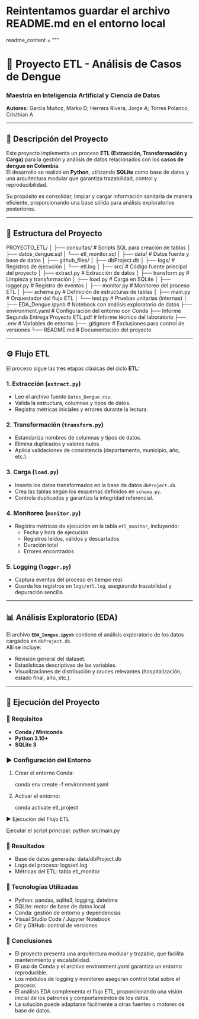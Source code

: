 # Reintentamos guardar el archivo README.md en el entorno local
readme_content = """
# 🧠 Proyecto ETL - Análisis de Casos de Dengue

### Maestría en Inteligencia Artificial y Ciencia de Datos  
**Autores:** García Muñoz, Marko D; Herrera Rivera, Jorge A; Torres Polanco, Cristhian A  

---

## 📌 Descripción del Proyecto
Este proyecto implementa un proceso **ETL (Extracción, Transformación y Carga)** para la gestión y análisis de datos relacionados con los **casos de dengue en Colombia**.  
El desarrollo se realizó en **Python**, utilizando **SQLite** como base de datos y una arquitectura modular que garantiza trazabilidad, control y reproducibilidad.  

Su propósito es consolidar, limpiar y cargar información sanitaria de manera eficiente, proporcionando una base sólida para análisis exploratorios posteriores.

---

## 🧱 Estructura del Proyecto

PROYECTO_ETL/
│
├── consultas/ # Scripts SQL para creación de tablas
│ ├── datos_dengue.sql
│ └── etl_monitor.sql
│
├── data/ # Datos fuente y base de datos
│ ├── github_files/
│ ├── dbProject.db
│
├── logs/ # Registros de ejecución
│ └── etl.log
│
├── src/ # Código fuente principal del proyecto
│ ├── extract.py # Extracción de datos
│ ├── transform.py # Limpieza y transformación
│ ├── load.py # Carga en SQLite
│ ├── logger.py # Registro de eventos
│ ├── monitor.py # Monitoreo del proceso ETL
│ ├── schema.py # Definición de estructuras de tablas
│ ├── main.py # Orquestador del flujo ETL
│ └── test.py # Pruebas unitarias (internas)
│
├── EDA_Dengue.ipynb # Notebook con análisis exploratorio de datos
├── environment.yaml # Configuración del entorno con Conda
├── Informe Segunda Entrega Proyecto ETL.pdf # Informe técnico del laboratorio
├── .env # Variables de entorno
├── .gitignore # Exclusiones para control de versiones
└── README.md # Documentación del proyecto


---

## ⚙️ Flujo ETL

El proceso sigue las tres etapas clásicas del ciclo **ETL:**

### 1. Extracción (`extract.py`)
- Lee el archivo fuente `Datos_Dengue.csv`.  
- Valida la estructura, columnas y tipos de datos.  
- Registra métricas iniciales y errores durante la lectura.  

### 2. Transformación (`transform.py`)
- Estandariza nombres de columnas y tipos de datos.  
- Elimina duplicados y valores nulos.  
- Aplica validaciones de consistencia (departamento, municipio, año, etc.).  

### 3. Carga (`load.py`)
- Inserta los datos transformados en la base de datos `dbProject.db`.  
- Crea las tablas según los esquemas definidos en `schema.py`.  
- Controla duplicados y garantiza la integridad referencial.  

### 4. Monitoreo (`monitor.py`)
- Registra métricas de ejecución en la tabla `etl_monitor`, incluyendo:
  - Fecha y hora de ejecución  
  - Registros leídos, válidos y descartados  
  - Duración total  
  - Errores encontrados  

### 5. Logging (`logger.py`)
- Captura eventos del proceso en tiempo real.  
- Guarda los registros en `logs/etl.log`, asegurando trazabilidad y depuración sencilla.  

---

## 📊 Análisis Exploratorio (EDA)

El archivo **`EDA_Dengue.ipynb`** contiene el análisis exploratorio de los datos cargados en `dbProject.db`.  
Allí se incluye:
- Revisión general del dataset.  
- Estadísticas descriptivas de las variables.  
- Visualizaciones de distribución y cruces relevantes (hospitalización, estado final, año, etc.).  

---

## 🚀 Ejecución del Proyecto

### 🔧 Requisitos
- **Conda / Miniconda**
- **Python 3.10+**
- **SQLite 3**

### ▶️ Configuración del Entorno
1. Crear el entorno Conda:

   conda env create -f environment.yaml

2. Activar el entorno:

    conda activate etl_project

▶️ Ejecución del Flujo ETL

Ejecutar el script principal:
    python src/main.py

### 📂 Resultados

+ Base de datos generada: data/dbProject.db
+ Logs del proceso: logs/etl.log
+ Métricas del ETL: tabla etl_monitor

### 🧩 Tecnologías Utilizadas

+ Python: pandas, sqlite3, logging, datetime
+ SQLite: motor de base de datos local
+ Conda: gestión de entorno y dependencias
+ Visual Studio Code / Jupyter Notebook
+ Git y GitHub: control de versiones

### 🏁 Conclusiones

+ El proyecto presenta una arquitectura modular y trazable, que facilita mantenimiento y escalabilidad.
+ El uso de Conda y el archivo environment.yaml garantiza un entorno reproducible.
+ Los módulos de logging y monitoreo aseguran control total sobre el proceso.
+ El análisis EDA complementa el flujo ETL, proporcionando una visión inicial de los patrones y comportamientos de los datos.
+ La solución puede adaptarse fácilmente a otras fuentes o motores de base de datos.
